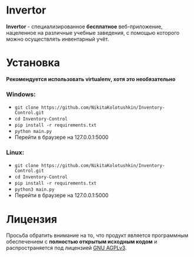 # Invertor
**Invertor** - специализированное **бесплатное** веб-приложение, нацеленное на различные учебные заведения, с помощью которого можно осуществлять инвентарный учёт.

# Установка

**Рекомендуется использовать virtualenv, хотя это необязательно**

### Windows:

+ ```git clone https://github.com/NikitaKolotushkin/Inventory-Control.git```
+ ```cd Inventory-Control```
+ ```pip install -r requirements.txt```
+ ```python main.py```
+ Перейти в браузере на 127.0.0.1:5000


### Linux:

+ ```git clone https://github.com/NikitaKolotushkin/Inventory-Control.git```
+ ```cd Inventory-Control```
+ ```pip install -r requirements.txt```
+ ```python3 main.py```
+ Перейти в браузере на 127.0.0.1:5000


# Лицензия
Просьба обратить внимание на то, что продукт является программным обеспечением с **полностью открытым исходным кодом** и распространяется под лицензией [GNU AGPLv3](LICENSE).
